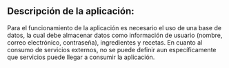 ## Descripción de la aplicación:
Para el funcionamiento de la aplicación es necesario el uso de una base de datos, la cual debe almacenar datos como información de usuario (nombre, correo electrónico, contraseña),
ingredientes y recetas. En cuanto al consumo de servicios externos, no se puede definir aun específicamente que servicios puede llegar a consumir la aplicación.
